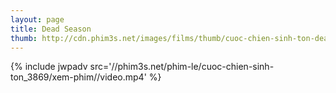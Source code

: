 ```yaml
---
layout: page
title: Dead Season
thumb: http://cdn.phim3s.net/images/films/thumb/cuoc-chien-sinh-ton-dead-season-2012.jpg
---
```

{% include jwpadv src='//phim3s.net/phim-le/cuoc-chien-sinh-ton_3869/xem-phim//video.mp4' %}